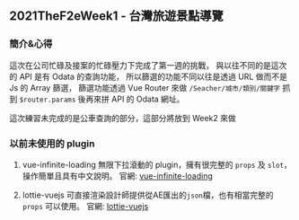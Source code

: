 ## 2021TheF2eWeek1 - 台灣旅遊景點導覽


### 簡介&心得
這次在公司忙碌及接案的忙碌壓力下完成了第一週的挑戰，
與以往不同的是這次的 API 是有 Odata 的查詢功能，
所以篩選的功能不同以往是透過 URL 做而不是 Js 的 Array 篩選，
篩選功能透過 Vue Router 來做 `/Seacher/城市/類別/關鍵字`
抓到 `$router.params` 後再來拼 API 的 Odata 網址。

這次練習未完成的是公車查詢的部分，這部分將放到 Week2 來做

### 以前未使用的 plugin

1. vue-infinite-loading
無限下拉滾動的 plugin，擁有很完整的 `props` 及 `slot`，操作簡單且具有中文說明。
官網: <a href="https://peachscript.github.io/vue-infinite-loading/">vue-infinite-loading</a>

2. lottie-vuejs
可直接渲染設計師提供從AE匯出的`json`檔，也有相當完整的 `props` 可以使用。
官網: <a href="https://github.com/SuperbuffNL/lottie-vuejs">lottie-vuejs</a>

